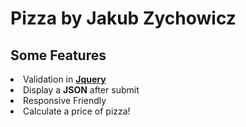 # Pizza by Jakub Zychowicz
<h2>Some Features</h2>
<li>Validation in <a href="https://jquery.com/"><b>Jquery</b></a></li>
<li>Display a <b>JSON</b> after submit</li>
<li>Responsive Friendly</li>
<li>Calculate a price of pizza!</li>
